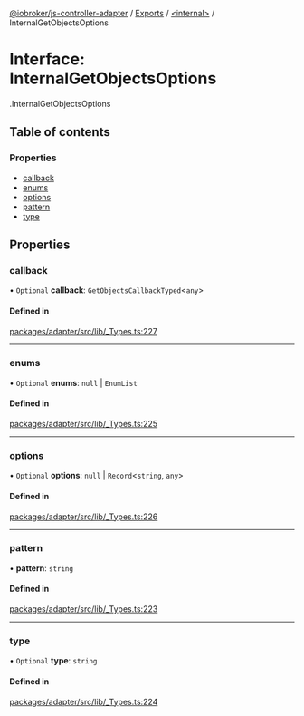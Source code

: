 [@iobroker/js-controller-adapter](../README.md) / [Exports](../modules.md) / [<internal\>](../modules/internal_.md) / InternalGetObjectsOptions

# Interface: InternalGetObjectsOptions

[<internal>](../modules/internal_.md).InternalGetObjectsOptions

## Table of contents

### Properties

- [callback](internal_.InternalGetObjectsOptions.md#callback)
- [enums](internal_.InternalGetObjectsOptions.md#enums)
- [options](internal_.InternalGetObjectsOptions.md#options)
- [pattern](internal_.InternalGetObjectsOptions.md#pattern)
- [type](internal_.InternalGetObjectsOptions.md#type)

## Properties

### callback

• `Optional` **callback**: `GetObjectsCallbackTyped`<`any`\>

#### Defined in

[packages/adapter/src/lib/_Types.ts:227](https://github.com/ioBroker/ioBroker.js-controller/blob/8243bedf/packages/adapter/src/lib/_Types.ts#L227)

___

### enums

• `Optional` **enums**: ``null`` \| `EnumList`

#### Defined in

[packages/adapter/src/lib/_Types.ts:225](https://github.com/ioBroker/ioBroker.js-controller/blob/8243bedf/packages/adapter/src/lib/_Types.ts#L225)

___

### options

• `Optional` **options**: ``null`` \| `Record`<`string`, `any`\>

#### Defined in

[packages/adapter/src/lib/_Types.ts:226](https://github.com/ioBroker/ioBroker.js-controller/blob/8243bedf/packages/adapter/src/lib/_Types.ts#L226)

___

### pattern

• **pattern**: `string`

#### Defined in

[packages/adapter/src/lib/_Types.ts:223](https://github.com/ioBroker/ioBroker.js-controller/blob/8243bedf/packages/adapter/src/lib/_Types.ts#L223)

___

### type

• `Optional` **type**: `string`

#### Defined in

[packages/adapter/src/lib/_Types.ts:224](https://github.com/ioBroker/ioBroker.js-controller/blob/8243bedf/packages/adapter/src/lib/_Types.ts#L224)
